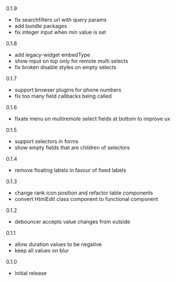 0.1.9
- fix searchfilters url with query params
- add bundle packages
- fix integer input when min value is set

0.1.8
- add legacy-widget embedType
- show input on top only for remote multi selects
- fix broken disable styles on empty selects

0.1.7
- support browser plugins for phone numbers
- fix too many field callbacks being called

0.1.6
- fixate menu on multiremote select fields at bottom to improve ux

0.1.5
- support selectors in forms
- show empty fields that are children of selectors

0.1.4
- remove floating labels in favour of fixed labels

0.1.3
- change rank icon position and refactor table components
- convert HtmlEdit class component to functional component

0.1.2
- debouncer accepts value changes from outside

0.1.1
- allow duration values to be negative
- keep all values on blur

0.1.0
- Initial release

